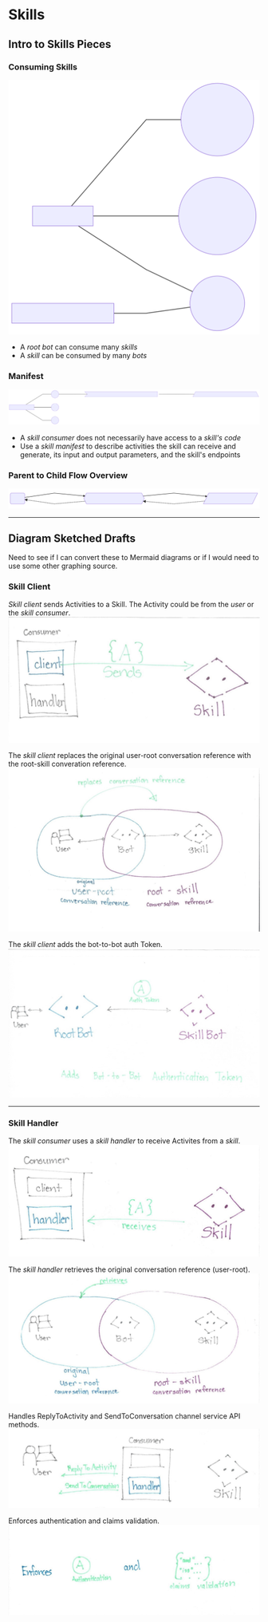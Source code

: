 # Skills

## Intro to Skills Pieces

### Consuming Skills
![MultipleBotsConsumeSkills](../../GraphSVGs/MultipleBotsConsumeSkills.svg "Multiple Bots Consume Skills")

* A *root bot* can consume many *skills*
* A *skill* can be consumed by many *bots*

### Manifest

![IntroToSkillsPieces](../../GraphSVGs/IntroSkillsPieces.svg "Intro To Skills Pieces")

* A *skill consumer* does not necessarily have access to a *skill's code*
* Use a *skill manifest* to describe activities the skill can receive and generate, its input and output parameters, and the skill's endpoints

### Parent to Child Flow Overview

![ParentToChildFlowOverview](../../GraphSVGs/ParentToChildFlowOverview.svg "Parent To Child Flow Overview")

___

## Diagram Sketched Drafts

Need to see if I can convert these to Mermaid diagrams or if I would need to use some other graphing source.

### Skill Client

*Skill client* sends Activities to a Skill. The Activity could be from the *user* or the *skill consumer*.
!["ClientSendsActivity"](../../SketchedDrafts/Skills/ClientSendsActivity.jpg)

The *skill client* replaces the original user-root conversation reference with the root-skill converation reference.
!["ClientConvoRef"](../../SketchedDrafts/Skills/ClientConvoRef.jpg "Client Conversation Reference")

The *skill client* adds the bot-to-bot auth Token.
!["ClientBotToBotAuth"](../../SketchedDrafts/Skills/ClientBotToBotAuth.jpg "Client Bot-to-Bot Auth")

___

### Skill Handler

The *skill consumer* uses a *skill handler* to receive Activites from a *skill*.
!["HandlerReceivesActivity"](../../SketchedDrafts/Skills/HandlerReceivesActivity.jpg "Handler Receives Activities")

The *skill handler* retrieves the original conversation reference (user-root).
!["HandlerConvoRef"](../../SketchedDrafts/Skills/HandlerConvoRef.jpg "Handler Retrieves Original Convo Ref")

Handles ReplyToActivity and SendToConversation channel service API methods.
!["Handler_ReplyToAndSendTo"](../../SketchedDrafts/Skills/Handler_ReplyToAndSendTo.jpg "Handler - SendToConversation and ReplyToActivity API methods")

Enforces authentication and claims validation.
!["HandlerAuthAndClaimsValidation"](../../SketchedDrafts/Skills/HandlerAuthAndClaimsValidation.jpg "Handler Enforces Authentication and Claims Validation")
